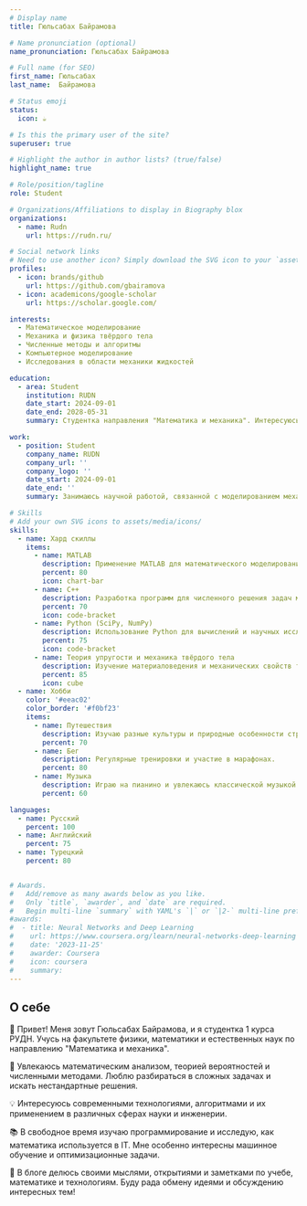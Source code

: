 ```yaml
---
# Display name
title: Гюльсабах Байрамова

# Name pronunciation (optional)
name_pronunciation: Гюльсабах Байрамова

# Full name (for SEO)
first_name: Гюльсабах
last_name:  Байрамова

# Status emoji
status:
  icon: ☕️

# Is this the primary user of the site?
superuser: true

# Highlight the author in author lists? (true/false)
highlight_name: true

# Role/position/tagline
role: Student

# Organizations/Affiliations to display in Biography blox
organizations:
  - name: Rudn
    url: https://rudn.ru/

# Social network links
# Need to use another icon? Simply download the SVG icon to your `assets/media/icons/` folder.
profiles:
  - icon: brands/github
    url: https://github.com/gbairamova
  - icon: academicons/google-scholar
    url: https://scholar.google.com/

interests:  
  - Математическое моделирование  
  - Механика и физика твёрдого тела  
  - Численные методы и алгоритмы  
  - Компьютерное моделирование  
  - Исследования в области механики жидкостей  

education:  
  - area: Student  
    institution: RUDN  
    date_start: 2024-09-01  
    date_end: 2028-05-31  
    summary: Студентка направления "Математика и механика". Интересуюсь применением математических методов в механике, изучением механических систем и численными методами решения физических задач.  

work:  
  - position: Student  
    company_name: RUDN  
    company_url: ''  
    company_logo: ''  
    date_start: 2024-09-01  
    date_end: ''  
    summary: Занимаюсь научной работой, связанной с моделированием механических процессов и разработкой численных методов для решения задач в области механики и физики.  

# Skills  
# Add your own SVG icons to assets/media/icons/  
skills:  
  - name: Хард скиллы  
    items:  
      - name: MATLAB  
        description: Применение MATLAB для математического моделирования и решения физических задач.  
        percent: 80  
        icon: chart-bar  
      - name: C++  
        description: Разработка программ для численного решения задач механики и физики.  
        percent: 70  
        icon: code-bracket  
      - name: Python (SciPy, NumPy)  
        description: Использование Python для вычислений и научных исследований.  
        percent: 75  
        icon: code-bracket  
      - name: Теория упругости и механика твёрдого тела  
        description: Изучение материаловедения и механических свойств твердых тел.  
        percent: 85  
        icon: cube  
  - name: Хобби  
    color: '#eeac02'  
    color_border: '#f0bf23'  
    items:  
      - name: Путешествия  
        description: Изучаю разные культуры и природные особенности стран.  
        percent: 70  
      - name: Бег  
        description: Регулярные тренировки и участие в марафонах.  
        percent: 80  
      - name: Музыка  
        description: Играю на пианино и увлекаюсь классической музыкой.  
        percent: 60  

languages:  
  - name: Русский  
    percent: 100  
  - name: Английский  
    percent: 75  
  - name: Турецкий  
    percent: 80  


# Awards.
#   Add/remove as many awards below as you like.
#   Only `title`, `awarder`, and `date` are required.
#   Begin multi-line `summary` with YAML's `|` or `|2-` multi-line prefix and indent 2 spaces below.
#awards:
#  - title: Neural Networks and Deep Learning
#    url: https://www.coursera.org/learn/neural-networks-deep-learning
#    date: '2023-11-25'
#    awarder: Coursera
#    icon: coursera
#    summary: 
---
```


## О себе  

👋 Привет! Меня зовут Гюльсабах Байрамова, и я студентка 1 курса РУДН. Учусь на факультете физики, математики и естественных наук по направлению "Математика и механика".  

🔢 Увлекаюсь математическим анализом, теорией вероятностей и численными методами. Люблю разбираться в сложных задачах и искать нестандартные решения.  

💡 Интересуюсь современными технологиями, алгоритмами и их применением в различных сферах науки и инженерии.  

📚 В свободное время изучаю программирование и исследую, как математика используется в IT. Мне особенно интересны машинное обучение и оптимизационные задачи.  

🎯 В блоге делюсь своими мыслями, открытиями и заметками по учебе, математике и технологиям. Буду рада обмену идеями и обсуждению интересных тем!  
